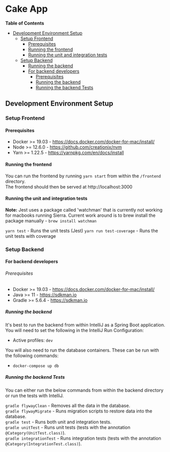 # Cake App

<!-- START doctoc generated TOC please keep comment here to allow auto update -->
<!-- DON'T EDIT THIS SECTION, INSTEAD RE-RUN doctoc TO UPDATE -->

**Table of Contents**

- [Development Environment Setup](#development-environment-setup)
  - [Setup Frontend](#setup-frontend)
    - [Prerequisites](#prerequisites)
    - [Running the frontend](#running-the-frontend)
    - [Running the unit and integration tests](#running-the-unit-and-integration-tests)
  - [Setup Backend](#setup-backend)
      - [Running the backend](#running-the-backend)
    - [For backend developers](#for-backend-developers)
      - [Prerequisites](#prerequisites)
      - [Running the backend](#running-the-backend)
      - [Running the backend Tests](#running-the-backend-tests)

<!-- END doctoc generated TOC please keep comment here to allow auto update -->

## Development Environment Setup

### Setup Frontend

#### Prerequisites

- Docker >= 19.03 - https://docs.docker.com/docker-for-mac/install/
- Node >= 12.6.0 - https://github.com/creationix/nvm
- Yarn >= 1.22.5 - https://yarnpkg.com/en/docs/install

#### Running the frontend

You can run the frontend by running `yarn start` from within the `/frontend` directory.\
The frontend should then be served at http://localhost:3000

#### Running the unit and integration tests

**Note:** Jest uses a package called 'watchman' that is currently not working for macbooks running Sierra. Current work around is to brew install the package manually - `brew install watchman`

`yarn test` - Runs the unit tests (Jest)
`yarn run test-coverage` - Runs the unit tests with coverage


### Setup Backend

#### For backend developers

###### Prerequisites

- Docker >= 19.03 - https://docs.docker.com/docker-for-mac/install/
- Java >= 11 - https://sdkman.io
- Gradle >= 5.6.4 - https://sdkman.io

##### Running the backend

It's best to run the backend from within IntelliJ as a Spring Boot application.\
You will need to set the following in the IntelliJ Run Configuration:

- Active profiles: `dev`

You will also need to run the database containers. These can be run with the following commands:

- `docker-compose up db`

##### Running the backend Tests

You can either run the below commands from within the backend directory or run the tests with IntelliJ.

`gradle flywayClean` - Removes all the data in the database.\
`gradle flywayMigrate` - Runs migration scripts to restore data into the database.\
`gradle test` - Runs both unit and integration tests.\
`gradle unitTest` - Runs unit tests (tests with the annotation `@Category(UnitTest.class)`).\
`gradle integrationTest` - Runs integration tests (tests with the annotation `@Category(IntegrationTest.class)`).

